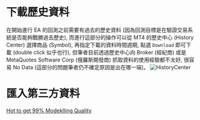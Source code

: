 # 下載歷史資料
在開始進行 EA 的回測之前需要有過去的歷史資料 (因為回測目標是在驗證交易系統是否能夠戰勝過去歷史), 而進行這部分的操作可以從 MT4 的歷史中心 (History Center) 選擇商品 (Symbol), 再指定下載的資料時間週期, 點選 `Download` 即可下載 (double click 似乎也行), 但筆者目前透過歷史中心向 Broker (經紀商) 或是 MetaQuotes Software Corp (俄羅斯開發商) 抓取資料的使用經驗都不太好, 很容易 No Data (這部分的問題筆者仍不確定原因是出在哪一端)。
![HistoryCenter](https://farm2.staticflickr.com/1478/26558474275_effea16f3c_c.jpg)

# 匯入第三方資料

[Hot to get 99% Modeklling Quality](https://www.youtube.com/watch?v=R-rMOen4UHg&ebc=ANyPxKqH5Eu6IHZgO_-gChohq31ANhAZhSvo_vg2-ZHuYLiLBhwympY1YJ15T4AZuTnpVRZzzopHWRJV3mKgoQAnAgzn8sjGkw)